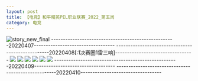 ```yaml
---
layout: post
title: 【电竞】和平精英PEL职业联赛_2022_第五周
category: 电竞
---
```

![story_new_final](http://rjbwi03xh.hd-bkt.clouddn.com/img/story_new_final_0322.png)
----------------------------------------------------20220407----------------------------------
--------------------------------------------------20220408[:1决赛圈1雷三响]---------------------------------
![](http://rjbwi03xh.hd-bkt.clouddn.com/img/pel-220408-1.png)
![](http://rjbwi03xh.hd-bkt.clouddn.com/img/pel-220408-2.png)
![](http://rjbwi03xh.hd-bkt.clouddn.com/img/pel-220408-3.png)
![](http://rjbwi03xh.hd-bkt.clouddn.com/img/pel-220408-4.png)
![](http://rjbwi03xh.hd-bkt.clouddn.com/img/pel-220408-5.png)
![](http://rjbwi03xh.hd-bkt.clouddn.com/img/pel-220408-6.png)
----------------------------------------------------20220409----------------------------------
----------------------------------------------------20220410----------------------------------
